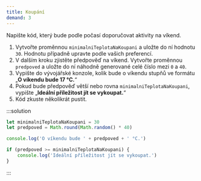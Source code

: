 ```yaml
---
title: Koupání
demand: 3
---
```


Napište kód, který bude podle počasí doporučovat aktivity na víkend.

1. Vytvořte proměnnou `minimalniTeplotaNaKoupani` a uložte do ní hodnotu `30`. Hodnotu případně upravte podle vašich preferencí.
1. V dalším kroku zjistěte předpověď na víkend. Vytvořte proměnnou `predpoved` a uložte do ní náhodně generované celé číslo mezi `0` a `40`.
1. Vypište do vývojářské konzole, kolik bude o víkendu stupňů ve formátu „**O víkendu bude 17 °C.**“
1. Pokud bude předpověď větší nebo rovna `minimalniTeplotaNaKoupani`, vypište „**Ideální příležitost jít se vykoupat.**“
1. Kód zkuste několikrát pustit.

:::solution

```js
let minimalniTeplotaNaKoupani = 30
let predpoved = Math.round(Math.random() * 40)

console.log('O víkendu bude ' + predpoved + ' °C.')

if (predpoved >= minimalniTeplotaNaKoupani) {
	console.log('Ideální příležitost jít se vykoupat.')
}
```

:::
